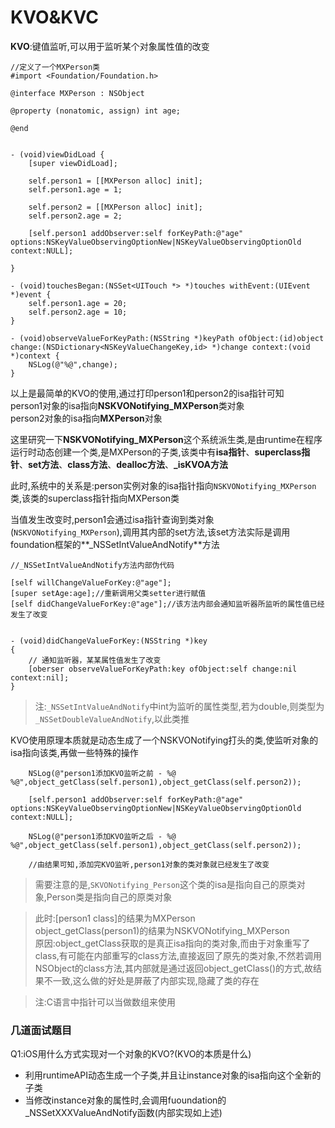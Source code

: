 # KVO&KVC

**KVO**:键值监听,可以用于监听某个对象属性值的改变

```objc
//定义了一个MXPerson类
#import <Foundation/Foundation.h>

@interface MXPerson : NSObject

@property (nonatomic, assign) int age;

@end
```

```objc

- (void)viewDidLoad {
    [super viewDidLoad];
    
    self.person1 = [[MXPerson alloc] init];
    self.person1.age = 1;
    
    self.person2 = [[MXPerson alloc] init];
    self.person2.age = 2;
    
    [self.person1 addObserver:self forKeyPath:@"age" options:NSKeyValueObservingOptionNew|NSKeyValueObservingOptionOld context:NULL];
    
}

- (void)touchesBegan:(NSSet<UITouch *> *)touches withEvent:(UIEvent *)event {
    self.person1.age = 20;
    self.person2.age = 10;
}

- (void)observeValueForKeyPath:(NSString *)keyPath ofObject:(id)object change:(NSDictionary<NSKeyValueChangeKey,id> *)change context:(void *)context {
    NSLog(@"%@",change);
}
```

以上是最简单的KVO的使用,通过打印person1和person2的isa指针可知</br>person1对象的isa指向**NSKVONotifying_MXPerson**类对象</br>person2对象的isa指向**MXPerson**对象

这里研究一下**NSKVONotifying_MXPerson**这个系统派生类,是由runtime在程序运行时动态创建一个类,是MXPerson的子类,该类中有**isa指针**、**superclass指针**、**set方法**、**class方法**、**dealloc方法**、**_isKVOA方法**</br>

此时,系统中的关系是:person实例对象的isa指针指向`NSKVONotifying_MXPerson`类,该类的superclass指针指向MXPerson类

当值发生改变时,person1会通过isa指针查询到类对象(`NSKVONotifying_MXPerson`),调用其内部的set方法,该set方法实际是调用foundation框架的**_NSSetIntValueAndNotify**方法

```objc
//_NSSetIntValueAndNotify方法内部伪代码

[self willChangeValueForKey:@"age"];
[super setAge:age];//重新调用父类setter进行赋值
[self didChangeValueForKey:@"age"];//该方法内部会通知监听器所监听的属性值已经发生了改变


- (void)didChangeValueForKey:(NSString *)key
{
    // 通知监听器，某某属性值发生了改变
    [oberser observeValueForKeyPath:key ofObject:self change:nil context:nil];
}
```

>注:`_NSSetIntValueAndNotify`中int为监听的属性类型,若为double,则类型为`_NSSetDoubleValueAndNotify`,以此类推

KVO使用原理本质就是动态生成了一个NSKVONotifying打头的类,使监听对象的isa指向该类,再做一些特殊的操作

```objc
    NSLog(@"person1添加KVO监听之前 - %@ %@",object_getClass(self.person1),object_getClass(self.person2));
    
    [self.person1 addObserver:self forKeyPath:@"age" options:NSKeyValueObservingOptionNew|NSKeyValueObservingOptionOld context:NULL];
    
    NSLog(@"person1添加KVO监听之后 - %@ %@",object_getClass(self.person1),object_getClass(self.person2));
    
    //由结果可知,添加完KVO监听,person1对象的类对象就已经发生了改变
```

>需要注意的是,`SKVONotifying_Person`这个类的isa是指向自己的原类对象,Person类是指向自己的原类对象

>此时:[person1 class]的结果为MXPerson</br>object_getClass(person1)的结果为NSKVONotifying_MXPerson</br>
>原因:object_getClass获取的是真正isa指向的类对象,而由于对象重写了class,有可能在内部重写的class方法,直接返回了原先的类对象,不然若调用NSObject的class方法,其内部就是通过返回object_getClass()的方式,故结果不一致,这么做的好处是屏蔽了内部实现,隐藏了类的存在

>注:C语言中指针可以当做数组来使用

### 几道面试题目</br>
Q1:iOS用什么方式实现对一个对象的KVO?(KVO的本质是什么)</br>
   * 利用runtimeAPI动态生成一个子类,并且让instance对象的isa指向这个全新的子类</br>
   * 当修改instance对象的属性时,会调用fuoundation的_NSSetXXXValueAndNotify函数(内部实现如上述)</br>
   
